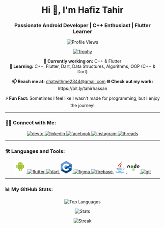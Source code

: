 <h1 align="center">Hi 👋, I'm Hafiz Tahir</h1>
<h3 align="center">Passionate Android Developer | C++ Enthusiast | Flutter Learner</h3>

<p align="center">
  <img src="https://komarev.com/ghpvc/?username=tahirdotdev-tdd&label=Profile%20views&color=0e75b6&style=flat" alt="Profile Views" />
</p>

<p align="center">
  <a href="https://github.com/ryo-ma/github-profile-trophy"><img src="https://github-profile-trophy.vercel.app/?username=tahirdotdev-tdd" alt="Trophy" /></a>
</p>

<p align="center">
  <strong>🔭 Currently working on:</strong> C++ & Flutter  
  <br />
  <strong>🌱 Learning:</strong> C++, Flutter, Dart, Data Structures, Algorithms, OOP (C++ & Dart)
</p>

<p align="center">
  <strong>📫 Reach me at:</strong> <a href="mailto:chatwithme2344@gmail.com">chatwithme2344@gmail.com</a>  
  <strong>🌐 Check out my work:</strong> https://bit.ly/tahirhassan
</p>

<p align="center">
  <strong>⚡ Fun Fact:</strong> Sometimes I feel like I wasn't made for programming, but I enjoy the journey! 
</p>

---

### 🧑‍💻 Connect with Me:
<p align="center">
  <a href="https://dev.to/tahirdotdev" target="blank">
    <img src="https://raw.githubusercontent.com/rahuldkjain/github-profile-readme-generator/master/src/images/icons/Social/devto.svg" alt="devto" width="40" height="40" />
  </a>
  <a href="https://linkedin.com/in/tahirdotdev" target="blank">
    <img src="https://raw.githubusercontent.com/rahuldkjain/github-profile-readme-generator/master/src/images/icons/Social/linked-in-alt.svg" alt="linkedin" width="40" height="40" />
  </a>
  <a href="https://fb.com/tahirdotdev" target="blank">
    <img src="https://raw.githubusercontent.com/rahuldkjain/github-profile-readme-generator/master/src/images/icons/Social/facebook.svg" alt="facebook" width="40" height="40" />
  </a>
  <a href="https://instagram.com/tahirhassan_hafiz" target="blank">
    <img src="https://raw.githubusercontent.com/rahuldkjain/github-profile-readme-generator/master/src/images/icons/Social/instagram.svg" alt="instagram" width="40" height="40" />
  </a>
  <a href="https://threads.net/tahirhassan_hafiz" target="blank">
    <img src="https://raw.githubusercontent.com/rahuldkjain/github-profile-readme-generator/master/src/images/icons/Social/threads.svg" alt="threads" width="40" height="40" />
  </a>
</p>

---

### 🛠️ Languages and Tools:

<p align="center">
  <a href="https://developer.android.com" target="_blank" rel="noreferrer">
    <img src="https://raw.githubusercontent.com/devicons/devicon/master/icons/android/android-original-wordmark.svg" alt="android" width="40" height="40"/>
  </a>
  <a href="https://flutter.dev" target="_blank" rel="noreferrer">
    <img src="https://www.vectorlogo.zone/logos/flutterio/flutterio-icon.svg" alt="flutter" width="40" height="40"/>
  </a>
  <a href="https://dart.dev" target="_blank" rel="noreferrer">
    <img src="https://www.vectorlogo.zone/logos/dartlang/dartlang-icon.svg" alt="dart" width="40" height="40"/>
  </a>
  <a href="https://www.w3schools.com/cpp/" target="_blank" rel="noreferrer">
    <img src="https://raw.githubusercontent.com/devicons/devicon/master/icons/cplusplus/cplusplus-original.svg" alt="cplusplus" width="40" height="40"/>
  </a>
  <a href="https://www.figma.com/" target="_blank" rel="noreferrer">
    <img src="https://www.vectorlogo.zone/logos/figma/figma-icon.svg" alt="figma" width="40" height="40"/>
  </a>
  <a href="https://firebase.google.com/" target="_blank" rel="noreferrer">
    <img src="https://www.vectorlogo.zone/logos/firebase/firebase-icon.svg" alt="firebase" width="40" height="40"/>
  </a>
  <a href="https://www.java.com" target="_blank" rel="noreferrer">
    <img src="https://raw.githubusercontent.com/devicons/devicon/master/icons/java/java-original.svg" alt="java" width="40" height="40"/>
  </a>
  <a href="https://nodejs.org" target="_blank" rel="noreferrer">
    <img src="https://raw.githubusercontent.com/devicons/devicon/master/icons/nodejs/nodejs-original-wordmark.svg" alt="nodejs" width="40" height="40"/>
  </a>
  <a href="https://git-scm.com/" target="_blank" rel="noreferrer">
    <img src="https://www.vectorlogo.zone/logos/git-scm/git-scm-icon.svg" alt="git" width="40" height="40"/>
  </a>
</p>

---

### 📊 My GitHub Stats:

<p align="center">
  <img src="https://github-readme-stats.vercel.app/api/top-langs?username=tahirdotdev-tdd&show_icons=true&locale=en&layout=compact" alt="Top Languages" />
</p>

<p align="center">
  <img src="https://github-readme-stats.vercel.app/api?username=tahirdotdev-tdd&show_icons=true&locale=en" alt="Stats" />
</p>

<p align="center">
  <img src="https://github-readme-streak-stats.herokuapp.com/?user=tahirdotdev-tdd" alt="Streak" />
</p>



